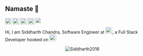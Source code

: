 ## Namaste :pray:

<a href="https://www.linkedin.com/in/siddharth-chandra1/">
  <img align="left" alt="Siddharth's LinkedIn" width="22px" src="https://cdn.jsdelivr.net/npm/simple-icons@v3/icons/linkedin.svg" />
</a>
<a href="https://www.hackerearth.com/@chandraji">
  <img align="left" alt="Siddharth's HackerEarth" width="22px" src="https://cdn.jsdelivr.net/npm/simple-icons@3.8.0/icons/hackerearth.svg" />
</a>
<a href="https://www.hackerrank.com/siddharthchandr1">
  <img align="left" alt="Siddharth's HackerRank" width="22px" src="https://cdn.jsdelivr.net/npm/simple-icons@3.8.0/icons/hackerrank.svg" />
</a>
<a href="https://siddharth2016.github.io/">
  <img align="left" alt="Siddharth's GitHub" width="22px" src="https://cdn.jsdelivr.net/npm/simple-icons@3.8.0/icons/github.svg" />
</a>

<span align="right"> ![](https://visitor-badge.glitch.me/badge?page_id=siddharth2016.siddharth2016) </span>

Hi, I am Siddharth Chandra, Software Engineer at <img alt="BOfA Icon" width="22px" src="https://icons.iconarchive.com/icons/chrisbanks2/cold-fusion-hd/96/bank-of-america-icon.png"/>,  a Full Stack Developer hooked on <img alt="Python Icon" width="22px" src="https://cdn.jsdelivr.net/npm/simple-icons@3.8.0/icons/python.svg" />


<p align="center"> <img src="https://github-readme-stats.vercel.app/api?username=siddharth2016&theme=vision-friendly-dark&show_icons=true&count_private=true" alt="Siddharth2016" />
